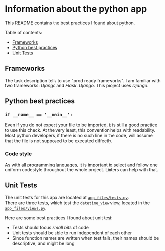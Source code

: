 # Information about the python app

This README contains the best practices I found about python.

Table of contents:  
* [Frameworks](#frameworks)  
* [Python best practices](#python-best-practices)  
* [Unit Tests](#unit-tests)  



## Frameworks

The task description tells to use "prod ready frameworks". I am familiar with two frameworks: *Django* and *Flask*. *Django*. This project uses *Django*.



## Python best practices


### `if __name__ == '__main__':`

Even if you do not expect your file to be imported, it is still a good practice to use this check. At the very least, this convention helps with readability. Most python developers, if there is no such line in the code, will assume that the file is not supposed to be executed diffectly.


### Code style

As with all programming languages, it is important to select and follow one uniform codestyle throughout the whole project. Linters can help with that.



## Unit Tests

The unit tests for this app are located at [`app_files/tests.py`](app_files/tests.py).  
There are three tests, which test the `datetime_view` view, located in the [`app_files/views.py`](app_files/views.py).

Here are some best practices I found about unit test:
* Tests should focus *small bits* of code
* Unit tests should be able to run independent of each other
* Since function names are written when test fails, their names should be descriptive, and might be long
